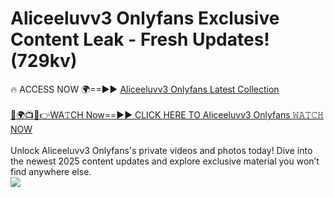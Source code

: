 # Aliceeluvv3 Onlyfans Exclusive Content Leak - Fresh Updates! (729kv)

🔥 ACCESS NOW 🌍==►► <a href="https://tinyurl.com/kvy9nzfs" rel="nofollow">Aliceeluvv3 Onlyfans Latest Collection</a>
<br><br>
[🔴🌍📺📱👉WA𝚃CH Now==►► CLICK HERE TO Aliceeluvv3 Onlyfans 𝚆𝙰𝚃𝙲𝙷 NOW](https://tinyurl.com/kvy9nzfs)
<br><br>
Unlock Aliceeluvv3 Onlyfans's private videos and photos today! Dive into the newest 2025 content updates and explore exclusive material you won’t find anywhere else.
<br>
<a href="https://tinyurl.com/kvy9nzfs" rel="nofollow" data-target="animated-image.originalLink"><img src="https://camo.githubusercontent.com/8a4f000d20f83aca3bf7ec5f350d767afa0574a8a352519fd8cfa583a6f93a33/68747470733a2f2f692e696d6775722e636f6d2f644a486b345a712e676966" data-canonical-src="https://i.imgur.com/dJHk4Zq.gif" style="max-width: 100%; display: inline-block;" data-target="animated-image.originalImage"></a>
<br>
